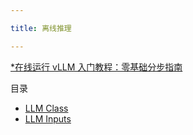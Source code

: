 ```yaml
---

title: 离线推理

---
```



[*在线运行 vLLM 入门教程：零基础分步指南](https://openbayes.com/console/public/tutorials/rXxb5fZFr29?utm_source=vLLM-CNdoc&utm_medium=vLLM-CNdoc-V1&utm_campaign=vLLM-CNdoc-V1-25ap)


目录

* [LLM Class](https://docs.vllm.ai/en/latest/api/offline_inference/llm.html)
* [LLM Inputs](https://docs.vllm.ai/en/latest/api/offline_inference/llm_inputs.html)


